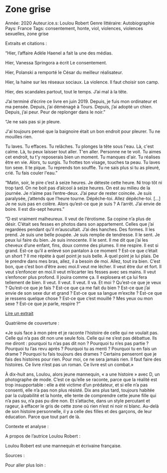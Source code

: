 # Zone grise

Année: 2020
Auteur.ice.s: Loulou Robert
Genre littéraire: Autobiographie
Pays: France
Tags: consentement, honte, viol, violences, violences sexuelles, zone grise

Extraits et citations :

“Hier, l’affaire Adèle Haenel a fait la une des médias.

Hier, Vanessa Springora a écrit Le consentement.

Hier, Polanski a remporté le César du meilleur réalisateur.

Hier, la haine sur les réseaux sociaux. La violence. Il faut choisir son camp.

Hier, des scandales partout, tout le temps. J’ai mal à la tête.

J’ai terminé d’écrire ce livre en juin 2019. Depuis, je fuis mon ordinateur et ma pensée. Depuis, j’ai déménagé à Tours. Depuis, j’ai adopté un chien. Depuis, j’ai peur. Peur de replonger dans le noir.”

“Je ne sais pas si je pleure.

J'ai toujours pensé que la baignoire était un bon endroit pour pleurer. Tu ne mouilles rien.

Tu laves. Tu effaces. Tu relâches. Tu plonges la tête sous l'eau. Là, c'est calme. Là, tu peux laisser tout aller. T'en aller. Personne ne te voit. Tu aimes cet endroit, tu t'y reposerais bien un moment. Tu manques d'air. Tu réalises être en vie. Alors, tu surgis. Tu frottes ton visage, touches ta peau. Tu laves ton sexe. Il te pique. Tu reprends ton souffle. Tu ne sais plus si tu as pleuré, crié. Tu fais couler l'eau.”

“Matin, soir, le pire c’est à seize heures. Je déteste cette heure. Ni trop tôt ni trop tard. On ne boit pas d’alcool à seize heures. On est au milieu de la journée. Je n’aime pas l’entre-deux. J’ai peur de rester coincée. Je suis paralysée, j’attends que l’heure tourne. Dépêche-toi. Allez dépêche-toi. […] Je ne suis pas en colère. Alors qu’est-ce que je suis ? A l’arrêt. J’ai envie de boire. Il est dix-sept heures.”

“D est vraiment malheureux. Il veut de l’érotisme. Sa copine n’a plus de désir. C’était ses fesses en photos dans son appartement. Celles que j’ai regardées pendant qu’il m’auscultait. J’ai des hanches. Des formes. Il les prend. Je suis une belle poupée. Je suis remplie de tendresse. Il le sent. Je peux lui faire du bien. Je suis innocente. Il le sent. Il me dit que j’ai les cheveux d’une enfant, fins, doux comme des plumes. Il me respire. Il est si grand. Est-ce qu’il a enlevé son pantalon à ce moment ? Est-ce que c’était un short ? Il me répète à quel point je suis belle. À quel point je lui plais. De le prendre dans mes bras, allez, il a besoin de moi. Allez, tout ira bien. C’est bon, que c’est bon d’être avec moi.Il veut me lécher. Il veut être dur et fort. Il veut s’enfoncer en moi.Il veut m’écarter les fesses avec ses mains. Il veut s’enfoncer plus profond. Il jouira comme ça. Il explosera et ça lui fera tellement de bien. Il veut. Il veut. Il veut. Il va. Et moi ? Qu’est-ce que je veux ? Qu’est-ce que je fais ? Est-ce que ça me fait du bien ? Est-ce que j’ai envie de son sexe dur et grand ? Est-ce que sa langue m’excite ? Est-ce que je ressens quelque chose ? Est-ce que c’est mouillé ? Mes yeux ou mon sexe ? Est-ce que je parle, respire ?”

[Lire un extrait](https://flipbook.cantook.net/?d=%2F%2Fwww.edenlivres.fr%2Fflipbook%2Fpublications%2F638575.js&oid=6&c=&m=&l=&r=&f=pdf)

Quatrième de couverture :

«Je suis face à mon père et je raconte l’histoire de celle qui ne voulait pas. Celle qui n’a pas dit non une seule fois. Celle qui ne s’est pas débattue. Ils me diront : pourquoi tu n’as pas dit non ? Pourquoi tu n’es pas partie ? Pourquoi tu l’as revu après ? Pourquoi tu as menti ? Pourquoi tu en fais un drame ? Pourquoi tu fais toujours des drames ? Certains penseront que je fais des histoires pour rien. Pour moi, ce ne sera jamais rien. Il faut faire des histoires. Ce livre n’est pas un roman. Ce livre est un combat.»

À dix-huit ans, Loulou, alors jeune mannequin, « a une histoire » avec D, un photographe de mode. C’est ce qu’elle se raconte, parce que la réalité est trop insupportable : elle a été victime d’un prédateur, et si elle n’a pas consenti, elle n’a pas non plus résisté. Dix ans plus tard, toujours habitée par la culpabilité et la honte, elle tente de comprendre cette jeune fille qui n’a pas su, n’a pas pu dire non. Et s’attache, dans un style percutant et rageur, à effacer le gris de cette zone où rien n’est ni noir ni blanc. Au-delà de son histoire personnelle, il y a celle des filles et des garçons, de leur éducation. Parce que tout part de là.

Contexte et analyse :

A propos de l’autrice Loulou Robert :

Loulou Robert est une mannequin et écrivaine française.

Sources :

Pour aller plus loin :